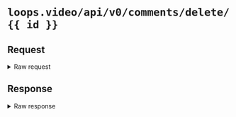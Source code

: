 # `loops.video/api/v0/comments/delete/{{ id }}`

## Request

<details>
<summary>Raw request</summary>
<pre>
POST https://loops.video/api/v0/comments/delete/80265886346383360?video_id=80263145645543424 HTTP/2.0
accept: application/json
content-type: application/json
accept-encoding: gzip, deflate, br
content-length: 2
user-agent: Loops/4 CFNetwork/1568.200.51 Darwin/24.1.0
accept-language: en-US,en;q=0.9
authorization: Bearer [[ redacted ]]

{}
</pre>
</details>

## Response

<details>
<summary>Raw response</summary>
<pre>
HTTP/2.0 200 
date: Mon, 04 Nov 2024 23:11:35 GMT
content-type: application/json
vary: Accept-Encoding
cache-control: no-cache, private
access-control-allow-origin: *
x-frame-options: SAMEORIGIN
x-xss-protection: 1; mode=block
x-content-type-options: nosniff
cf-cache-status: DYNAMIC
report-to: {"endpoints":[{"url":"https:\/\/a.nel.cloudflare.com\/report\/v4?s=LZppsG1RXDiZtk9xwYFBTu9%2FRGxcD4k0i0%2B5C8EA5mjm80AUxVb%2F%2BoxUofQCcZzywiagNcFBNvR1Zaz3dw57MrCy6b%2BnQb8C%2Bx%2BQ9NH4BmeOc0AaXixB5p8IERxF8K1XyLZaRv1rC%2F57%2FA%3D%3D"}],"group":"cf-nel","max_age":604800}
nel: {"success_fraction":0,"report_to":"cf-nel","max_age":604800}
server: cloudflare
cf-ray: 8dd848b4e880d276-FRA
alt-svc: h3=":443"; ma=86400
server-timing: cfL4;desc="?proto=TCP&rtt=21096&sent=176&recv=100&lost=0&retrans=0&sent_bytes=47272&recv_bytes=3634&delivery_rate=281456&cwnd=255&unsent_bytes=0&cid=eecba703c8e425bd&ts=198528&x=0"
content-length: 5

[200]
</pre>
</details>